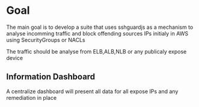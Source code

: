 # Goal 

The main goal is to develop a suite that uses sshguardjs as a mechanism to analyse incomming traffic and block offending sources IPs initialy in AWS using SecurityGroups or NACLs 

The traffic should be analyse from ELB,ALB,NLB or any publicaly expose device 

## Information Dashboard 

A centralize dashboard will present all data for all expose IPs and any remediation in place

## 
